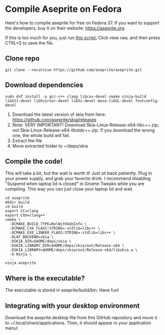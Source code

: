 # Compile Aseprite on Fedora
Here's how to compile aseprite for free on Fedora 37. If you want to support the developers, buy it on their website: https://aseprite.org

If this is too much for you, just run [this script.](compile.sh) Click view raw, and then press CTRL+S to save the file.

## Clone repo
```shell
git clone --recursive https://github.com/aseprite/aseprite.git
```

## Download dependencies
```shell
sudo dnf install -y gcc-c++ clang libcxx-devel cmake ninja-build libX11-devel libXcursor-devel libXi-devel mesa-libGL-devel fontconfig-devel
```
1. Download the latest version of skia from here: https://github.com/aseprite/skia/releases
2. Note: VERY IMPORTANT! Download Skia-Linux-Release-x64-libc++.zip, not Skia-Linux-Release-x64-libstdc++.zip. If you download the wrong one, the whole build will fail.
3. Extract the file
4. Move extracted folder to ~/deps/skia

## Compile the code!
This will take a bit, but the wait is worth it! Just sit back patiently. Plug in your power supply, and grab your favorite drink. I recommend disabling "Suspend when laptop lid is closed" in Gnome Tweaks while you are compiling. This way you can just close your laptop lid and wait.
```shell
cd aseprite
mkdir build
cd build
export CC=clang
export CXX=clang++
cmake \
  -DCMAKE_BUILD_TYPE=RelWithDebInfo \
  -DCMAKE_CXX_FLAGS:STRING=-stdlib=libc++ \
  -DCMAKE_EXE_LINKER_FLAGS:STRING=-stdlib=libc++ \
  -DLAF_BACKEND=skia \
  -DSKIA_DIR=$HOME/deps/skia \
  -DSKIA_LIBRARY_DIR=$HOME/deps/skia/out/Release-x64 \
  -DSKIA_LIBRARY=$HOME/deps/skia/out/Release-x64/libskia.a \
  -G Ninja \
  ..
ninja aseprite
```


## Where is the executable?
The executable is stored in aseprite/build/bin. Have fun!

## Integrating with your desktop environment
Download the aseprite.desktop file from this GitHub repository and move it to ~/.local/share/applications.
Then, it should appear in your application menu!
